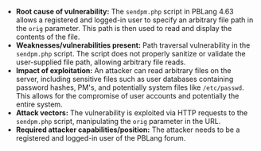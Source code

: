 - **Root cause of vulnerability:** The `sendpm.php` script in PBLang 4.63 allows a registered and logged-in user to specify an arbitrary file path in the `orig` parameter. This path is then used to read and display the contents of the file.
- **Weaknesses/vulnerabilities present:** Path traversal vulnerability in the `sendpm.php` script. The script does not properly sanitize or validate the user-supplied file path, allowing arbitrary file reads.
- **Impact of exploitation:** An attacker can read arbitrary files on the server, including sensitive files such as user databases containing password hashes, PM's, and potentially system files like `/etc/passwd`. This allows for the compromise of user accounts and potentially the entire system.
- **Attack vectors:** The vulnerability is exploited via HTTP requests to the `sendpm.php` script, manipulating the `orig` parameter in the URL.
- **Required attacker capabilities/position:** The attacker needs to be a registered and logged-in user of the PBLang forum.